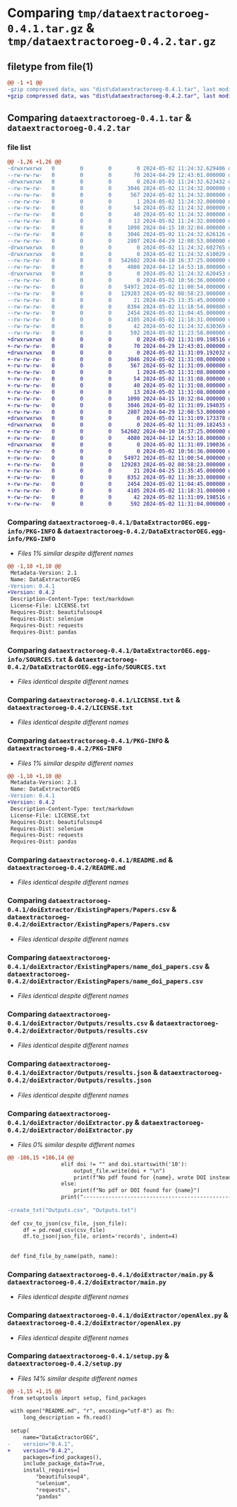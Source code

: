 # Comparing `tmp/dataextractoroeg-0.4.1.tar.gz` & `tmp/dataextractoroeg-0.4.2.tar.gz`

## filetype from file(1)

```diff
@@ -1 +1 @@
-gzip compressed data, was "dist\dataextractoroeg-0.4.1.tar", last modified: Thu May  2 11:24:32 2024, max compression
+gzip compressed data, was "dist\dataextractoroeg-0.4.2.tar", last modified: Thu May  2 11:31:09 2024, max compression
```

## Comparing `dataextractoroeg-0.4.1.tar` & `dataextractoroeg-0.4.2.tar`

### file list

```diff
@@ -1,26 +1,26 @@
-drwxrwxrwx   0        0        0        0 2024-05-02 11:24:32.629406 dataextractoroeg-0.4.1/
--rw-rw-rw-   0        0        0       70 2024-04-29 12:43:01.000000 dataextractoroeg-0.4.1/.gitignore
-drwxrwxrwx   0        0        0        0 2024-05-02 11:24:32.623432 dataextractoroeg-0.4.1/DataExtractorOEG.egg-info/
--rw-rw-rw-   0        0        0     3046 2024-05-02 11:24:32.000000 dataextractoroeg-0.4.1/DataExtractorOEG.egg-info/PKG-INFO
--rw-rw-rw-   0        0        0      567 2024-05-02 11:24:32.000000 dataextractoroeg-0.4.1/DataExtractorOEG.egg-info/SOURCES.txt
--rw-rw-rw-   0        0        0        1 2024-05-02 11:24:32.000000 dataextractoroeg-0.4.1/DataExtractorOEG.egg-info/dependency_links.txt
--rw-rw-rw-   0        0        0       54 2024-05-02 11:24:32.000000 dataextractoroeg-0.4.1/DataExtractorOEG.egg-info/entry_points.txt
--rw-rw-rw-   0        0        0       40 2024-05-02 11:24:32.000000 dataextractoroeg-0.4.1/DataExtractorOEG.egg-info/requires.txt
--rw-rw-rw-   0        0        0       13 2024-05-02 11:24:32.000000 dataextractoroeg-0.4.1/DataExtractorOEG.egg-info/top_level.txt
--rw-rw-rw-   0        0        0     1098 2024-04-15 10:32:04.000000 dataextractoroeg-0.4.1/LICENSE.txt
--rw-rw-rw-   0        0        0     3046 2024-05-02 11:24:32.626126 dataextractoroeg-0.4.1/PKG-INFO
--rw-rw-rw-   0        0        0     2807 2024-04-29 12:08:53.000000 dataextractoroeg-0.4.1/README.md
-drwxrwxrwx   0        0        0        0 2024-05-02 11:24:32.602765 dataextractoroeg-0.4.1/doiExtractor/
-drwxrwxrwx   0        0        0        0 2024-05-02 11:24:32.610029 dataextractoroeg-0.4.1/doiExtractor/ExistingPapers/
--rw-rw-rw-   0        0        0   542602 2024-04-10 16:37:25.000000 dataextractoroeg-0.4.1/doiExtractor/ExistingPapers/Papers.csv
--rw-rw-rw-   0        0        0     4080 2024-04-12 14:53:18.000000 dataextractoroeg-0.4.1/doiExtractor/ExistingPapers/name_doi_papers.csv
-drwxrwxrwx   0        0        0        0 2024-05-02 11:24:32.620453 dataextractoroeg-0.4.1/doiExtractor/Outputs/
--rw-rw-rw-   0        0        0        0 2024-05-02 10:56:36.000000 dataextractoroeg-0.4.1/doiExtractor/Outputs/dois.txt
--rw-rw-rw-   0        0        0    54972 2024-05-02 11:00:54.000000 dataextractoroeg-0.4.1/doiExtractor/Outputs/results.csv
--rw-rw-rw-   0        0        0   129283 2024-05-02 08:58:23.000000 dataextractoroeg-0.4.1/doiExtractor/Outputs/results.json
--rw-rw-rw-   0        0        0       21 2024-04-25 13:35:45.000000 dataextractoroeg-0.4.1/doiExtractor/__init__.py
--rw-rw-rw-   0        0        0     8394 2024-05-02 11:18:54.000000 dataextractoroeg-0.4.1/doiExtractor/doiExtractor.py
--rw-rw-rw-   0        0        0     2454 2024-05-02 11:04:45.000000 dataextractoroeg-0.4.1/doiExtractor/main.py
--rw-rw-rw-   0        0        0     4105 2024-05-02 11:18:31.000000 dataextractoroeg-0.4.1/doiExtractor/openAlex.py
--rw-rw-rw-   0        0        0       42 2024-05-02 11:24:32.630369 dataextractoroeg-0.4.1/setup.cfg
--rw-rw-rw-   0        0        0      592 2024-05-02 11:23:58.000000 dataextractoroeg-0.4.1/setup.py
+drwxrwxrwx   0        0        0        0 2024-05-02 11:31:09.198516 dataextractoroeg-0.4.2/
+-rw-rw-rw-   0        0        0       70 2024-04-29 12:43:01.000000 dataextractoroeg-0.4.2/.gitignore
+drwxrwxrwx   0        0        0        0 2024-05-02 11:31:09.192032 dataextractoroeg-0.4.2/DataExtractorOEG.egg-info/
+-rw-rw-rw-   0        0        0     3046 2024-05-02 11:31:08.000000 dataextractoroeg-0.4.2/DataExtractorOEG.egg-info/PKG-INFO
+-rw-rw-rw-   0        0        0      567 2024-05-02 11:31:09.000000 dataextractoroeg-0.4.2/DataExtractorOEG.egg-info/SOURCES.txt
+-rw-rw-rw-   0        0        0        1 2024-05-02 11:31:08.000000 dataextractoroeg-0.4.2/DataExtractorOEG.egg-info/dependency_links.txt
+-rw-rw-rw-   0        0        0       54 2024-05-02 11:31:08.000000 dataextractoroeg-0.4.2/DataExtractorOEG.egg-info/entry_points.txt
+-rw-rw-rw-   0        0        0       40 2024-05-02 11:31:08.000000 dataextractoroeg-0.4.2/DataExtractorOEG.egg-info/requires.txt
+-rw-rw-rw-   0        0        0       13 2024-05-02 11:31:08.000000 dataextractoroeg-0.4.2/DataExtractorOEG.egg-info/top_level.txt
+-rw-rw-rw-   0        0        0     1098 2024-04-15 10:32:04.000000 dataextractoroeg-0.4.2/LICENSE.txt
+-rw-rw-rw-   0        0        0     3046 2024-05-02 11:31:09.194035 dataextractoroeg-0.4.2/PKG-INFO
+-rw-rw-rw-   0        0        0     2807 2024-04-29 12:08:53.000000 dataextractoroeg-0.4.2/README.md
+drwxrwxrwx   0        0        0        0 2024-05-02 11:31:09.173378 dataextractoroeg-0.4.2/doiExtractor/
+drwxrwxrwx   0        0        0        0 2024-05-02 11:31:09.182453 dataextractoroeg-0.4.2/doiExtractor/ExistingPapers/
+-rw-rw-rw-   0        0        0   542602 2024-04-10 16:37:25.000000 dataextractoroeg-0.4.2/doiExtractor/ExistingPapers/Papers.csv
+-rw-rw-rw-   0        0        0     4080 2024-04-12 14:53:18.000000 dataextractoroeg-0.4.2/doiExtractor/ExistingPapers/name_doi_papers.csv
+drwxrwxrwx   0        0        0        0 2024-05-02 11:31:09.190036 dataextractoroeg-0.4.2/doiExtractor/Outputs/
+-rw-rw-rw-   0        0        0        0 2024-05-02 10:56:36.000000 dataextractoroeg-0.4.2/doiExtractor/Outputs/dois.txt
+-rw-rw-rw-   0        0        0    54972 2024-05-02 11:00:54.000000 dataextractoroeg-0.4.2/doiExtractor/Outputs/results.csv
+-rw-rw-rw-   0        0        0   129283 2024-05-02 08:58:23.000000 dataextractoroeg-0.4.2/doiExtractor/Outputs/results.json
+-rw-rw-rw-   0        0        0       21 2024-04-25 13:35:45.000000 dataextractoroeg-0.4.2/doiExtractor/__init__.py
+-rw-rw-rw-   0        0        0     8352 2024-05-02 11:30:33.000000 dataextractoroeg-0.4.2/doiExtractor/doiExtractor.py
+-rw-rw-rw-   0        0        0     2454 2024-05-02 11:04:45.000000 dataextractoroeg-0.4.2/doiExtractor/main.py
+-rw-rw-rw-   0        0        0     4105 2024-05-02 11:18:31.000000 dataextractoroeg-0.4.2/doiExtractor/openAlex.py
+-rw-rw-rw-   0        0        0       42 2024-05-02 11:31:09.198516 dataextractoroeg-0.4.2/setup.cfg
+-rw-rw-rw-   0        0        0      592 2024-05-02 11:31:04.000000 dataextractoroeg-0.4.2/setup.py
```

### Comparing `dataextractoroeg-0.4.1/DataExtractorOEG.egg-info/PKG-INFO` & `dataextractoroeg-0.4.2/DataExtractorOEG.egg-info/PKG-INFO`

 * *Files 1% similar despite different names*

```diff
@@ -1,10 +1,10 @@
 Metadata-Version: 2.1
 Name: DataExtractorOEG
-Version: 0.4.1
+Version: 0.4.2
 Description-Content-Type: text/markdown
 License-File: LICENSE.txt
 Requires-Dist: beautifulsoup4
 Requires-Dist: selenium
 Requires-Dist: requests
 Requires-Dist: pandas
```

### Comparing `dataextractoroeg-0.4.1/DataExtractorOEG.egg-info/SOURCES.txt` & `dataextractoroeg-0.4.2/DataExtractorOEG.egg-info/SOURCES.txt`

 * *Files identical despite different names*

### Comparing `dataextractoroeg-0.4.1/LICENSE.txt` & `dataextractoroeg-0.4.2/LICENSE.txt`

 * *Files identical despite different names*

### Comparing `dataextractoroeg-0.4.1/PKG-INFO` & `dataextractoroeg-0.4.2/PKG-INFO`

 * *Files 1% similar despite different names*

```diff
@@ -1,10 +1,10 @@
 Metadata-Version: 2.1
 Name: DataExtractorOEG
-Version: 0.4.1
+Version: 0.4.2
 Description-Content-Type: text/markdown
 License-File: LICENSE.txt
 Requires-Dist: beautifulsoup4
 Requires-Dist: selenium
 Requires-Dist: requests
 Requires-Dist: pandas
```

### Comparing `dataextractoroeg-0.4.1/README.md` & `dataextractoroeg-0.4.2/README.md`

 * *Files identical despite different names*

### Comparing `dataextractoroeg-0.4.1/doiExtractor/ExistingPapers/Papers.csv` & `dataextractoroeg-0.4.2/doiExtractor/ExistingPapers/Papers.csv`

 * *Files identical despite different names*

### Comparing `dataextractoroeg-0.4.1/doiExtractor/ExistingPapers/name_doi_papers.csv` & `dataextractoroeg-0.4.2/doiExtractor/ExistingPapers/name_doi_papers.csv`

 * *Files identical despite different names*

### Comparing `dataextractoroeg-0.4.1/doiExtractor/Outputs/results.csv` & `dataextractoroeg-0.4.2/doiExtractor/Outputs/results.csv`

 * *Files identical despite different names*

### Comparing `dataextractoroeg-0.4.1/doiExtractor/Outputs/results.json` & `dataextractoroeg-0.4.2/doiExtractor/Outputs/results.json`

 * *Files identical despite different names*

### Comparing `dataextractoroeg-0.4.1/doiExtractor/doiExtractor.py` & `dataextractoroeg-0.4.2/doiExtractor/doiExtractor.py`

 * *Files 0% similar despite different names*

```diff
@@ -186,15 +186,14 @@
                 elif doi != "" and doi.startswith('10'):
                     output_file.write(doi + "\n")
                     print(f"No pdf found for {name}, wrote DOI instead: {doi}")
                 else:
                     print(f"No pdf or DOI found for {name}")
                 print("-----------------------------------------------------------------")
 
-create_txt("Outputs.csv", "Outputs.txt")
 
 def csv_to_json(csv_file, json_file):
     df = pd.read_csv(csv_file)
     df.to_json(json_file, orient='records', indent=4)
 
 
 def find_file_by_name(path, name):
```

### Comparing `dataextractoroeg-0.4.1/doiExtractor/main.py` & `dataextractoroeg-0.4.2/doiExtractor/main.py`

 * *Files identical despite different names*

### Comparing `dataextractoroeg-0.4.1/doiExtractor/openAlex.py` & `dataextractoroeg-0.4.2/doiExtractor/openAlex.py`

 * *Files identical despite different names*

### Comparing `dataextractoroeg-0.4.1/setup.py` & `dataextractoroeg-0.4.2/setup.py`

 * *Files 14% similar despite different names*

```diff
@@ -1,15 +1,15 @@
 from setuptools import setup, find_packages
 
 with open("README.md", "r", encoding="utf-8") as fh:
     long_description = fh.read()
 
 setup(
     name="DataExtractorOEG",
-    version="0.4.1",
+    version="0.4.2",
     packages=find_packages(),
     include_package_data=True,
     install_requires=[
         "beautifulsoup4",
         "selenium",
         "requests",
         "pandas"
```

